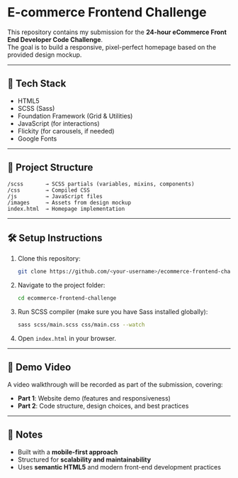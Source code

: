 # E-commerce Frontend Challenge

This repository contains my submission for the **24-hour eCommerce Front End Developer Code Challenge**.  
The goal is to build a responsive, pixel-perfect homepage based on the provided design mockup.

---

## 🚀 Tech Stack
- HTML5  
- SCSS (Sass)  
- Foundation Framework (Grid & Utilities)  
- JavaScript (for interactions)  
- Flickity (for carousels, if needed)  
- Google Fonts  

---

## 📂 Project Structure
```
/scss       → SCSS partials (variables, mixins, components)
/css        → Compiled CSS
/js         → JavaScript files
/images     → Assets from design mockup
index.html  → Homepage implementation
```

---

## 🛠 Setup Instructions
1. Clone this repository:
   ```bash
   git clone https://github.com/<your-username>/ecommerce-frontend-challenge.git
   ```
2. Navigate to the project folder:
   ```bash
   cd ecommerce-frontend-challenge
   ```
3. Run SCSS compiler (make sure you have Sass installed globally):
   ```bash
   sass scss/main.scss css/main.css --watch
   ```
4. Open `index.html` in your browser.

---

## 🎥 Demo Video
A video walkthrough will be recorded as part of the submission, covering:
- **Part 1**: Website demo (features and responsiveness)  
- **Part 2**: Code structure, design choices, and best practices  

---

## 📌 Notes
- Built with a **mobile-first approach**  
- Structured for **scalability and maintainability**  
- Uses **semantic HTML5** and modern front-end development practices